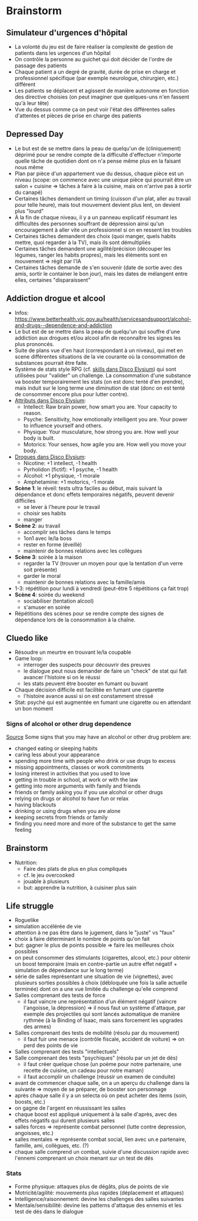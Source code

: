 # Brainstorm

## Simulateur d'urgences d'hôpital
- La volonté du jeu est de faire réaliser la complexité de gestion de patients dans les urgences d'un hôpital
- On contrôle la personne au guichet qui doit décider de l'ordre de passage des patients
- Chaque patient a un degré de gravité, durée de prise en charge et professionnel spécifique (par exemple neurologue, chirurgien, etc.) différent
- Les patients se déplacent et agissent de manière autonome en fonction des directive choisies (on peut imaginer que quelques-uns n'en fassent qu'à leur tête)
- Vue du dessus comme ça on peut voir l'état des différentes salles d'attentes et pièces de prise en charge des patients

## Depressed Day
- Le but est de se mettre dans la peau de quelqu'un de (cliniquement) déprimé pour se rendre compte de la difficulté d'effectuer n'importe quelle tâche de quotidien dont on n'a pense même plus en la faisant nous même
- Plan par pièce d'un appartement vue du dessus, chaque pièce est un niveau (scope: on commence avec une unique pièce qui pourrait être un salon + cuisine => tâches à faire à la cuisine, mais on n'arrive pas à sortir du canapé)
- Certaines tâches demandent un timing (cuisson d'un plat, aller au travail pour telle heure), mais tout mouvement devient plus lent, on devient plus "lourd"
- À la fin de chaque niveau, il y a un panneau explicatif résumant les difficultés des personnes souffrant de dépression ainsi qu'un encouragement à aller vite un professionnel si on en ressent les troubles
- Certaines tâches demandent des choix (quoi manger, quels habits mettre, quoi regarder à la TV), mais ils sont démultipliés
- Certaines tâches demandent une agilité/précision (découper les légumes, ranger les habits propres), mais les éléments sont en mouvement => régit par l'IA
- Certaines tâches demande de s'en souvenir (date de sortie avec des amis, sortir le container le bon jour), mais les dates de mélangent entre elles, certaines "disparaissent"

## Addiction drogue et alcool 
- Infos: https://www.betterhealth.vic.gov.au/health/servicesandsupport/alcohol-and-drugs--dependence-and-addiction
- Le but est de se mettre dans la peau de quelqu'un qui souffre d'une addiction aux drogues et/ou alcool afin de reconnaître les signes les plus prononcés.
- Suite de plans vue d'en haut (correspondant à un niveau), qui met en scene différentes situations de la vie courante où la consommation de substances pourrait être faite.
- Système de stats style RPG (cf. [skills dans Disco Elysium](https://discoelysium.fandom.com/wiki/Skills)) qui sont utilisées pour "valider" un challenge. La consommation d'une substance va booster temporairement les stats (on est donc tenté d'en prendre), mais induit sur le long terme une diminution de stat (donc on est tenté de consommer encore plus pour lutter contre).
- [Attributs dans Disco Elysium](https://discoelysium.fandom.com/wiki/Attributes):
	- Intellect: Raw brain power, how smart you are. Your capacity to reason.
	- Psyche: Sensitivity, how emotionally intelligent you are. Your power to influence yourself and others.
	- Physique: Your musculature, how strong you are. How well your body is built.
	- Motorics: Your senses, how agile you are. How well you move your body.
- [Drogues dans Disco Elysium](https://discoelysium.fandom.com/wiki/Drugs):
	- Nicotine: +1 intellect, -1 health
	- Pyrholidon (fictif): +1 psyche, -1 health
	- Alcohol: +1 physique, -1 morale
	- Amphetamine: +1 motorics, -1 morale
- **Scène 1**: le réveil: tests ultra faciles au début, mais suivant la dépendance et donc effets temporaires négatifs, peuvent devenir difficiles
	- se lever à l'heure pour le travail
	- choisir ses habits
	- manger
- **Scène 2**: au travail
	- accomplir ses tâches dans le temps
	- 1on1 avec le/la boss
	- rester en forme (éveillé)
	- maintenir de bonnes relations avec les collègues
- **Scène 3**: soirée à la maison
	- regarder la TV (trouver un moyen pour que la tentation d'un verre soit présente)
	- garder le moral
	- maintenir de bonnes relations avec la famille/amis
- 1-3: répétition pour lundi à vendredi (peut-être 5 répétitions ça fait trop)
- **Scène 4**: soirée du weekend
	- sociabiliser (tentation alcool)
	- s'amuser en soirée
- Répétitions des scènes pour se rendre compte des signes de dépendance lors de la consommation à la chaîne.

## Cluedo like
- Résoudre un meurtre en trouvant le/la coupable
- Game loop:
	- interroger des suspects pour découvrir des preuves
	- le dialogue peut nous demander de faire un "check" de stat qui fait avancer l'histoire si on le réussi
	- les stats peuvent être booster en fumant ou buvant
- Chaque décision difficile est facilitée en fumant une cigarette
	- l'histoire avance aussi si on est constamment stressé
- Stat: psyché qui est augmentée en fumant une cigarette ou en attendant un bon moment

### Signs of alcohol or other drug dependence
[Source](https://www.betterhealth.vic.gov.au/health/servicesandsupport/alcohol-and-drugs--dependence-and-addiction) Some signs that you may have an alcohol or other drug problem are:
- changed eating or sleeping habits
- caring less about your appearance
- spending more time with people who drink or use drugs to excess
- missing appointments, classes or work commitments
- losing interest in activities that you used to love
- getting in trouble in school, at work or with the law
- getting into more arguments with family and friends
- friends or family asking you if you use alcohol or other drugs
- relying on drugs or alcohol to have fun or relax
- having blackouts
- drinking or using drugs when you are alone
- keeping secrets from friends or family
- finding you need more and more of the substance to get the same feeling

## Brainstorm
- Nutrition:
	- Faire des plats de plus en plus compliqués
	- cf. le jeu overcooked
	- jouable à plusieurs
	- but: apprendre la nutrition, à cuisiner plus sain

## Life struggle
- Roguelike
- simulation accélérée de vie
- attention à ne pas être dans le jugement, dans le "juste" vs "faux"
- choix à faire déterminant le nombre de points qu'on fait
- but: gagner le plus de points possible => faire les meilleures choix possibles
- on peut consommer des stimulants (cigarettes, alcool, etc.) pour obtenir un boost temporaire (mais en contre-partie un autre effet négatif + simulation de dépendance sur le long terme)
- série de salles représentant une situation de vie (vignettes), avec plusieurs sorties possibles à choix (débloquée une fois la salle actuelle terminée) dont on a une vue limitée du challenge qu'elle comprend
- Salles comprenant des tests de force
	- il faut vaincre une représentation d'un élément négatif (vaincre l'angoisse, la dépression) => il nous faut un système d'attaque, par exemple des projectiles qui sont lancés automatique de manière rythmée (à la Binding of Isaac, mais sans forcement les upgrades des armes)
- Salles comprenant des tests de mobilité (résolu par du mouvement)
	- il faut fuir une menace (contrôle fiscale, accident de voiture) => on perd des points de vie
- Salles comprenant des tests "intellectuels"
- Salle comprenant des tests "psychiques" (résolu par un jet de dés)
	- il faut créer quelque chose (un poème pour notre partenaire, une recette de cuisine, un cadeau pour notre maman)
	- il faut accomplir un challenge (réussir un examen de conduite)
- avant de commencer chaque salle, on a un aperçu du challenge dans la suivante => moyen de se préparer, de booster son personnage
- après chaque salle il y a un selecta où on peut acheter des items (soin, boosts, etc.)
- on gagne de l'argent en réussissant les salles
- chaque boost est appliqué uniquement à la salle d'après, avec des effets négatifs qui durent plusieurs salles
- salles forces => représente combat personnel (lutte contre depression, angoisses, etc.)
- salles mentales => représente combat social, lien avec un.e partenaire,  famille, ami, collègues, etc. (?)
- chaque salle comprend un combat, suivie d'une discussion rapide avec l'ennemi comprenant un choix menant sur un test de dés 

### Stats
- Forme physique: attaques plus de dégâts, plus de points de vie 
- Motricité/agilité: mouvements plus rapides (déplacement et attaques)
- Intelligence/raisonnement: devine les challenges des salles suivantes
- Mentale/sensibilité: devine les patterns d'attaque des ennemis et les test de dés dans le dialogue
